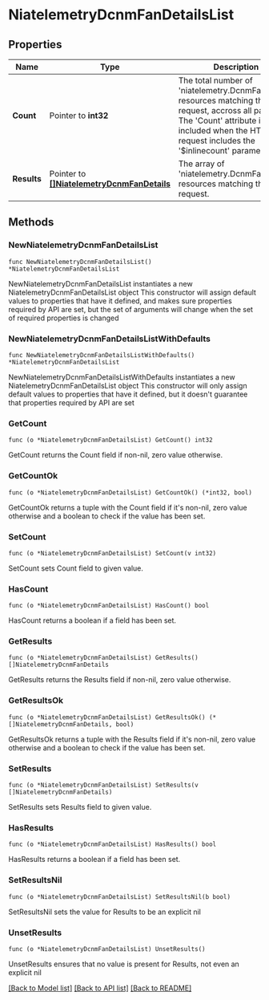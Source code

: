 # NiatelemetryDcnmFanDetailsList

## Properties

Name | Type | Description | Notes
------------ | ------------- | ------------- | -------------
**Count** | Pointer to **int32** | The total number of &#39;niatelemetry.DcnmFanDetails&#39; resources matching the request, accross all pages. The &#39;Count&#39; attribute is included when the HTTP GET request includes the &#39;$inlinecount&#39; parameter. | [optional] 
**Results** | Pointer to [**[]NiatelemetryDcnmFanDetails**](NiatelemetryDcnmFanDetails.md) | The array of &#39;niatelemetry.DcnmFanDetails&#39; resources matching the request. | [optional] 

## Methods

### NewNiatelemetryDcnmFanDetailsList

`func NewNiatelemetryDcnmFanDetailsList() *NiatelemetryDcnmFanDetailsList`

NewNiatelemetryDcnmFanDetailsList instantiates a new NiatelemetryDcnmFanDetailsList object
This constructor will assign default values to properties that have it defined,
and makes sure properties required by API are set, but the set of arguments
will change when the set of required properties is changed

### NewNiatelemetryDcnmFanDetailsListWithDefaults

`func NewNiatelemetryDcnmFanDetailsListWithDefaults() *NiatelemetryDcnmFanDetailsList`

NewNiatelemetryDcnmFanDetailsListWithDefaults instantiates a new NiatelemetryDcnmFanDetailsList object
This constructor will only assign default values to properties that have it defined,
but it doesn't guarantee that properties required by API are set

### GetCount

`func (o *NiatelemetryDcnmFanDetailsList) GetCount() int32`

GetCount returns the Count field if non-nil, zero value otherwise.

### GetCountOk

`func (o *NiatelemetryDcnmFanDetailsList) GetCountOk() (*int32, bool)`

GetCountOk returns a tuple with the Count field if it's non-nil, zero value otherwise
and a boolean to check if the value has been set.

### SetCount

`func (o *NiatelemetryDcnmFanDetailsList) SetCount(v int32)`

SetCount sets Count field to given value.

### HasCount

`func (o *NiatelemetryDcnmFanDetailsList) HasCount() bool`

HasCount returns a boolean if a field has been set.

### GetResults

`func (o *NiatelemetryDcnmFanDetailsList) GetResults() []NiatelemetryDcnmFanDetails`

GetResults returns the Results field if non-nil, zero value otherwise.

### GetResultsOk

`func (o *NiatelemetryDcnmFanDetailsList) GetResultsOk() (*[]NiatelemetryDcnmFanDetails, bool)`

GetResultsOk returns a tuple with the Results field if it's non-nil, zero value otherwise
and a boolean to check if the value has been set.

### SetResults

`func (o *NiatelemetryDcnmFanDetailsList) SetResults(v []NiatelemetryDcnmFanDetails)`

SetResults sets Results field to given value.

### HasResults

`func (o *NiatelemetryDcnmFanDetailsList) HasResults() bool`

HasResults returns a boolean if a field has been set.

### SetResultsNil

`func (o *NiatelemetryDcnmFanDetailsList) SetResultsNil(b bool)`

 SetResultsNil sets the value for Results to be an explicit nil

### UnsetResults
`func (o *NiatelemetryDcnmFanDetailsList) UnsetResults()`

UnsetResults ensures that no value is present for Results, not even an explicit nil

[[Back to Model list]](../README.md#documentation-for-models) [[Back to API list]](../README.md#documentation-for-api-endpoints) [[Back to README]](../README.md)


